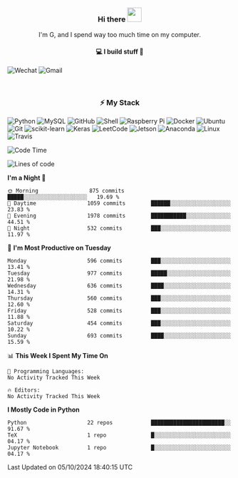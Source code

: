 <h3 align="center"> Hi there <img src="https://raw.githubusercontent.com/ShahriarShafin/ShahriarShafin/main/Assets/handshake.gif" height="32px"></h3>

<p align="center">
I'm G, and I spend way too much time on my computer.
</p>

<h4 align="center">
💻 I build stuff 🌱 </a>
</h4>

![Wechat](https://img.shields.io/badge/-gavingsf-07C160?style=flat-square&logo=WeChat&logoColor=white)
![Gmail](https://img.shields.io/badge/--D14836?style=flat-square&logo=Gmail&logoColor=white)


<br/>
<h3 align="center">
⚡ My Stack
</h3>

![Python](https://img.shields.io/badge/-Python-black?style=flat-square&logo=Python)
![MySQL](https://img.shields.io/badge/-MySQL-black?style=flat-square&logo=mysql)
![GitHub](https://img.shields.io/badge/-GitHub-181717?style=flat-square&logo=github)
![Shell](https://img.shields.io/badge/-shell-5391FE?style=flat-square&logo=PowerShell&logoColor=white)
![Raspberry Pi](https://img.shields.io/badge/-Raspberry%20Pi-C51A4A?style=flat-square&logo=Raspberry-Pi)
![Docker](https://img.shields.io/badge/-Docker-black?style=flat-square&logo=docker)
![Ubuntu](https://img.shields.io/badge/-Ubuntu-772953?style=flat-square&logo=Ubuntu&logoColor=white)
![Git](https://img.shields.io/badge/-Git-F44D27?style=flat-square&logo=Git&logoColor=white)
![scikit-learn](https://img.shields.io/badge/-scikitlearn-000000?style=flat-square&logo=scikit-learn)
![Keras](https://img.shields.io/badge/-Keras-D00000?style=flat-square&logo=keras)
![LeetCode](https://img.shields.io/badge/-LeetCode-000000?style=flat-square&logo=LeetCode)
![Jetson](https://img.shields.io/badge/-Jetson-76B900?style=flat-square&logo=Nvidia&logoColor=white)
![Anaconda](https://img.shields.io/badge/-Anaconda-44A833?style=flat-square&logo=Anaconda&logoColor=white)
![Linux](https://img.shields.io/badge/-Linux-FCC264?style=flat-square&logo=Linux&logoColor=black)
![Travis](https://img.shields.io/badge/-TravisCI-3EAAAF?style=flat-square&logo=travis-ci&logoColor=white)




<!--START_SECTION:waka-->
![Code Time](http://img.shields.io/badge/Code%20Time-36%20mins-blue)

![Lines of code](https://img.shields.io/badge/From%20Hello%20World%20I%27ve%20Written-199.9%20thousand%20lines%20of%20code-blue)

**I'm a Night 🦉** 

```text
🌞 Morning                875 commits         █████░░░░░░░░░░░░░░░░░░░░   19.69 % 
🌆 Daytime                1059 commits        ██████░░░░░░░░░░░░░░░░░░░   23.83 % 
🌃 Evening                1978 commits        ███████████░░░░░░░░░░░░░░   44.51 % 
🌙 Night                  532 commits         ███░░░░░░░░░░░░░░░░░░░░░░   11.97 % 
```
📅 **I'm Most Productive on Tuesday** 

```text
Monday                   596 commits         ███░░░░░░░░░░░░░░░░░░░░░░   13.41 % 
Tuesday                  977 commits         █████░░░░░░░░░░░░░░░░░░░░   21.98 % 
Wednesday                636 commits         ████░░░░░░░░░░░░░░░░░░░░░   14.31 % 
Thursday                 560 commits         ███░░░░░░░░░░░░░░░░░░░░░░   12.60 % 
Friday                   528 commits         ███░░░░░░░░░░░░░░░░░░░░░░   11.88 % 
Saturday                 454 commits         ███░░░░░░░░░░░░░░░░░░░░░░   10.22 % 
Sunday                   693 commits         ████░░░░░░░░░░░░░░░░░░░░░   15.59 % 
```


📊 **This Week I Spent My Time On** 

```text
💬 Programming Languages: 
No Activity Tracked This Week

🔥 Editors: 
No Activity Tracked This Week
```

**I Mostly Code in Python** 

```text
Python                   22 repos            ███████████████████████░░   91.67 % 
TeX                      1 repo              █░░░░░░░░░░░░░░░░░░░░░░░░   04.17 % 
Jupyter Notebook         1 repo              █░░░░░░░░░░░░░░░░░░░░░░░░   04.17 % 
```




 Last Updated on 05/10/2024 18:40:15 UTC
<!--END_SECTION:waka-->

